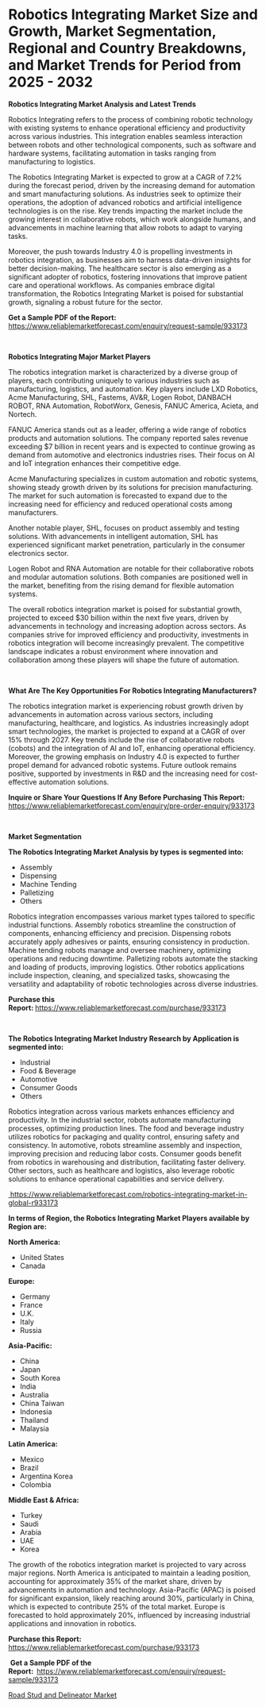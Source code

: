 <p><h1>Robotics Integrating Market Size and Growth, Market Segmentation, Regional and Country Breakdowns, and Market Trends for Period from 2025 -  2032</h1></p><p><strong>Robotics Integrating Market Analysis and Latest Trends</strong></p>
<p><p>Robotics Integrating refers to the process of combining robotic technology with existing systems to enhance operational efficiency and productivity across various industries. This integration enables seamless interaction between robots and other technological components, such as software and hardware systems, facilitating automation in tasks ranging from manufacturing to logistics. </p><p>The Robotics Integrating Market is expected to grow at a CAGR of 7.2% during the forecast period, driven by the increasing demand for automation and smart manufacturing solutions. As industries seek to optimize their operations, the adoption of advanced robotics and artificial intelligence technologies is on the rise. Key trends impacting the market include the growing interest in collaborative robots, which work alongside humans, and advancements in machine learning that allow robots to adapt to varying tasks.</p><p>Moreover, the push towards Industry 4.0 is propelling investments in robotics integration, as businesses aim to harness data-driven insights for better decision-making. The healthcare sector is also emerging as a significant adopter of robotics, fostering innovations that improve patient care and operational workflows. As companies embrace digital transformation, the Robotics Integrating Market is poised for substantial growth, signaling a robust future for the sector.</p></p>
<p><strong>Get a Sample PDF of the Report:&nbsp;</strong> <a href="https://www.reliablemarketforecast.com/enquiry/request-sample/933173?utm_campaign=2324&utm_medium=2&utm_source=Github&utm_content=ia&utm_term=21032025&utm_id=robotics-integrating">https://www.reliablemarketforecast.com/enquiry/request-sample/933173</a></p>
<p>&nbsp;</p>
<p><strong>Robotics Integrating Major Market Players</strong></p>
<p><p>The robotics integration market is characterized by a diverse group of players, each contributing uniquely to various industries such as manufacturing, logistics, and automation. Key players include LXD Robotics, Acme Manufacturing, SHL, Fastems, AV&R, Logen Robot, DANBACH ROBOT, RNA Automation, RobotWorx, Genesis, FANUC America, Acieta, and Nortech.</p><p>FANUC America stands out as a leader, offering a wide range of robotics products and automation solutions. The company reported sales revenue exceeding $7 billion in recent years and is expected to continue growing as demand from automotive and electronics industries rises. Their focus on AI and IoT integration enhances their competitive edge.</p><p>Acme Manufacturing specializes in custom automation and robotic systems, showing steady growth driven by its solutions for precision manufacturing. The market for such automation is forecasted to expand due to the increasing need for efficiency and reduced operational costs among manufacturers.</p><p>Another notable player, SHL, focuses on product assembly and testing solutions. With advancements in intelligent automation, SHL has experienced significant market penetration, particularly in the consumer electronics sector.</p><p>Logen Robot and RNA Automation are notable for their collaborative robots and modular automation solutions. Both companies are positioned well in the market, benefiting from the rising demand for flexible automation systems.</p><p>The overall robotics integration market is poised for substantial growth, projected to exceed $30 billion within the next five years, driven by advancements in technology and increasing adoption across sectors. As companies strive for improved efficiency and productivity, investments in robotics integration will become increasingly prevalent. The competitive landscape indicates a robust environment where innovation and collaboration among these players will shape the future of automation.</p></p>
<p>&nbsp;</p>
<p><strong>What Are The Key Opportunities For Robotics Integrating Manufacturers?</strong></p>
<p><p>The robotics integration market is experiencing robust growth driven by advancements in automation across various sectors, including manufacturing, healthcare, and logistics. As industries increasingly adopt smart technologies, the market is projected to expand at a CAGR of over 15% through 2027. Key trends include the rise of collaborative robots (cobots) and the integration of AI and IoT, enhancing operational efficiency. Moreover, the growing emphasis on Industry 4.0 is expected to further propel demand for advanced robotic systems. Future outlook remains positive, supported by investments in R&D and the increasing need for cost-effective automation solutions.</p></p>
<p><strong>Inquire or Share Your Questions If Any Before Purchasing This Report:</strong> <a href="https://www.reliablemarketforecast.com/enquiry/pre-order-enquiry/933173?utm_campaign=2324&utm_medium=2&utm_source=Github&utm_content=ia&utm_term=21032025&utm_id=robotics-integrating">https://www.reliablemarketforecast.com/enquiry/pre-order-enquiry/933173</a></p>
<p>&nbsp;</p>
<p><strong>Market Segmentation</strong></p>
<p><strong>The Robotics Integrating Market Analysis by types is segmented into:</strong></p>
<p><ul><li>Assembly</li><li>Dispensing</li><li>Machine Tending</li><li>Palletizing</li><li>Others</li></ul></p>
<p><p>Robotics integration encompasses various market types tailored to specific industrial functions. Assembly robotics streamline the construction of components, enhancing efficiency and precision. Dispensing robots accurately apply adhesives or paints, ensuring consistency in production. Machine tending robots manage and oversee machinery, optimizing operations and reducing downtime. Palletizing robots automate the stacking and loading of products, improving logistics. Other robotics applications include inspection, cleaning, and specialized tasks, showcasing the versatility and adaptability of robotic technologies across diverse industries.</p></p>
<p><strong>Purchase this Report:&nbsp;</strong><a href="https://www.reliablemarketforecast.com/purchase/933173?utm_campaign=2324&utm_medium=2&utm_source=Github&utm_content=ia&utm_term=21032025&utm_id=robotics-integrating">https://www.reliablemarketforecast.com/purchase/933173</a></p>
<p>&nbsp;</p>
<p><strong>The Robotics Integrating Market Industry Research by Application is segmented into:</strong></p>
<p><ul><li>Industrial</li><li>Food & Beverage</li><li>Automotive</li><li>Consumer Goods</li><li>Others</li></ul></p>
<p><p>Robotics integration across various markets enhances efficiency and productivity. In the industrial sector, robots automate manufacturing processes, optimizing production lines. The food and beverage industry utilizes robotics for packaging and quality control, ensuring safety and consistency. In automotive, robots streamline assembly and inspection, improving precision and reducing labor costs. Consumer goods benefit from robotics in warehousing and distribution, facilitating faster delivery. Other sectors, such as healthcare and logistics, also leverage robotic solutions to enhance operational capabilities and service delivery.</p></p>
<p><a href="https://www.reliablemarketforecast.com/robotics-integrating-market-in-global-r933173?utm_campaign=2324&utm_medium=2&utm_source=Github&utm_content=ia&utm_term=21032025&utm_id=robotics-integrating">&nbsp;https://www.reliablemarketforecast.com/robotics-integrating-market-in-global-r933173</a></p>
<p><strong>In terms of Region, the Robotics Integrating Market Players available by Region are:</strong></p>
<p>
    <p> <strong> North America: </strong>
        <ul>
            <li>United States</li>
            <li>Canada</li>
        </ul>
        </p> 
    <p> <strong> Europe: </strong>
        <ul>
            <li>Germany</li>
            <li>France</li>
            <li>U.K.</li>
            <li>Italy</li>
            <li>Russia</li>
        </ul>
        </p> 
    <p> <strong> Asia-Pacific: </strong>
        <ul>
            <li>China</li>
            <li>Japan</li>
            <li>South Korea</li>
            <li>India</li>
            <li>Australia</li>
            <li>China Taiwan</li>
            <li>Indonesia</li>
            <li>Thailand</li>
            <li>Malaysia</li>
        </ul>
        </p> 
    <p> <strong> Latin America: </strong>
        <ul>
            <li>Mexico</li>
            <li>Brazil</li>
            <li>Argentina Korea</li>
            <li>Colombia</li>
        </ul>
        </p> 
    <p> <strong> Middle East & Africa: </strong>
        <ul>
            <li>Turkey</li>
            <li>Saudi</li>
            <li>Arabia</li>
            <li>UAE</li>
            <li>Korea</li>
        </ul>
    </p>
    </p>
<p><p>The growth of the robotics integration market is projected to vary across major regions. North America is anticipated to maintain a leading position, accounting for approximately 35% of the market share, driven by advancements in automation and technology. Asia-Pacific (APAC) is poised for significant expansion, likely reaching around 30%, particularly in China, which is expected to contribute 25% of the total market. Europe is forecasted to hold approximately 20%, influenced by increasing industrial applications and innovation in robotics.</p></p>
<p><strong>Purchase this Report: </strong><a href="https://www.reliablemarketforecast.com/purchase/933173?utm_campaign=2324&utm_medium=2&utm_source=Github&utm_content=ia&utm_term=21032025&utm_id=robotics-integrating">https://www.reliablemarketforecast.com/purchase/933173</a></p>
<p>&nbsp;<strong>Get a Sample PDF of the Report:&nbsp;&nbsp;</strong><a href="https://www.reliablemarketforecast.com/enquiry/request-sample/933173?utm_campaign=2324&utm_medium=2&utm_source=Github&utm_content=ia&utm_term=21032025&utm_id=robotics-integrating">https://www.reliablemarketforecast.com/enquiry/request-sample/933173</a></p>
<p><strong></strong></p>
<p><p><a href="https://github.com/parthplagaf6/Market-Research-Report-List-1/blob/main/road-stud-and-delineator-market.md?utm_campaign=2324&utm_medium=2&utm_source=Github&utm_content=ia&utm_term=21032025&utm_id=robotics-integrating">Road Stud and Delineator Market</a></p></p>